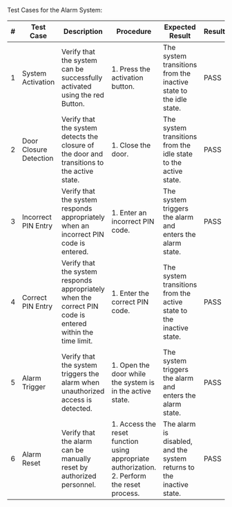 Test Cases for the Alarm System:

| # | Test Case | Description | Procedure | Expected Result | Result |
|---|-----------|-------------|-----------|-----------------|--------|
| 1 | System Activation | Verify that the system can be successfully activated using the red Button. | 1. Press the activation button. | The system transitions from the inactive state to the idle state. | PASS |
| 2 | Door Closure Detection | Verify that the system detects the closure of the door and transitions to the active state. | 1. Close the door. | The system transitions from the idle state to the active state. | PASS |
| 3 | Incorrect PIN Entry | Verify that the system responds appropriately when an incorrect PIN code is entered. | 1. Enter an incorrect PIN code. | The system triggers the alarm and enters the alarm state. | PASS |
| 4 | Correct PIN Entry | Verify that the system responds appropriately when the correct PIN code is entered within the time limit. | 1. Enter the correct PIN code. | The system transitions from the active state to the inactive state. | PASS |
| 5 | Alarm Trigger | Verify that the system triggers the alarm when unauthorized access is detected. | 1. Open the door while the system is in the active state. | The system triggers the alarm and enters the alarm state. | PASS |
| 6 | Alarm Reset | Verify that the alarm can be manually reset by authorized personnel. | 1. Access the reset function using appropriate authorization. 2. Perform the reset process. | The alarm is disabled, and the system returns to the inactive state. |   PASS |